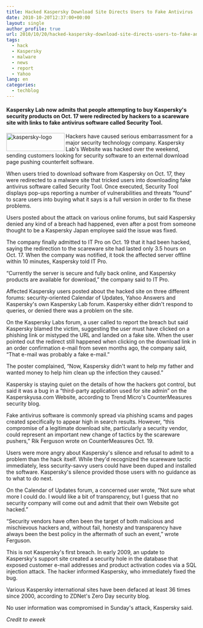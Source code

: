 ```yaml
---
title: Hacked Kaspersky Download Site Directs Users to Fake Antivirus
date: 2010-10-20T12:37:00+00:00
layout: single
author_profile: true
url: 2010/10/20/hacked-kaspersky-download-site-directs-users-to-fake-antivirus/
tags:
  - hack
  - Kaspersky
  - malware
  - news
  - report
  - Yahoo
lang: en
categories: 
  - techblog
---
```

#### Kaspersky Lab now admits that people attempting to buy Kaspersky's security products on Oct. 17 were redirected by hackers to a scareware site with links to fake antivirus software called Security Tool.

[<img title="kaspersky-logo" border="0" alt="kaspersky-logo" align="left" src="http://lh3.ggpht.com/_vaUVXcmC3OI/TL7bg52JkII/AAAAAAAACyA/onkXP1XWVC0/kaspersky-logo_thumb%5B2%5D.jpg?imgmax=800" width="154" height="48" />](http://lh4.ggpht.com/_vaUVXcmC3OI/TL7bfEthduI/AAAAAAAACx8/o33DmDYao7k/s1600-h/kaspersky-logo%5B4%5D.jpg)Hackers have caused serious embarrassment for a major security technology company. Kaspersky Lab's Website was hacked over the weekend, sending customers looking for security software to an external download page pushing counterfeit software.

When users tried to download software from Kaspersky on Oct. 17, they were redirected to a malware site that tricked users into downloading fake antivirus software called Security Tool. Once executed, Security Tool displays pop-ups reporting a number of vulnerabilities and threats “found” to scare users into buying what it says is a full version in order to fix these problems.

Users posted about the attack on various online forums, but said Kaspersky denied any kind of a breach had happened, even after a post from someone thought to be a Kaspersky Japan employee said the issue was fixed.

The company finally admitted to IT Pro on Oct. 19 that it had been hacked, saying the redirection to the scareware site had lasted only 3.5 hours on Oct. 17. When the company was notified, it took the affected server offline within 10 minutes, Kaspersky told IT Pro.

“Currently the server is secure and fully back online, and Kaspersky products are available for download,” the company said to IT Pro.

Affected Kaspersky users posted about the hacked site on three different forums: security-oriented Calendar of Updates, Yahoo Answers and Kaspersky's own Kaspersky Lab forum. Kaspersky either didn't respond to queries, or denied there was a problem on the site.

On the Kaspersky Labs forum, a user called to report the breach but said Kaspersky blamed the victim, suggesting the user must have clicked on a phishing link or mistyped the URL and landed on a fake site. When the user pointed out the redirect still happened when clicking on the download link in an order confirmation e-mail from seven months ago, the company said, “That e-mail was probably a fake e-mail.”

The poster complained, “Now, Kaspersky didn't want to help my father and wanted money to help him clean up the infection they caused.”

Kaspersky is staying quiet on the details of how the hackers got control, but said it was a bug in a “third-party application used for site admin” on the Kasperskyusa.com Website, according to Trend Micro's CounterMeasures security blog.

Fake antivirus software is commonly spread via phishing scams and pages created specifically to appear high in search results. However, “this compromise of a legitimate download site, particularly a security vendor, could represent an important new change of tactics by the scareware pushers,” Rik Ferguson wrote on CounterMeasures Oct. 19.

Users were more angry about Kaspersky's silence and refusal to admit to a problem than the hack itself. While they'd recognized the scareware tactic immediately, less security-savvy users could have been duped and installed the software. Kaspersky's silence provided those users with no guidance as to what to do next.

On the Calendar of Updates forum, a concerned user wrote, “Not sure what more I could do. I would like a bit of transparency, but I guess that no security company will come out and admit that their own Website got hacked.”

“Security vendors have often been the target of both malicious and mischievous hackers and, without fail, honesty and transparency have always been the best policy in the aftermath of such an event,” wrote Ferguson.

This is not Kaspersky's first breach. In early 2009, an update to Kaspersky's support site created a security hole in the database that exposed customer e-mail addresses and product activation codes via a SQL injection attack. The hacker informed Kaspersky, who immediately fixed the bug.

Various Kaspersky international sites have been defaced at least 36 times since 2000, according to ZDNet's Zero Day security blog.

No user information was compromised in Sunday's attack, Kaspersky said. 

_Credit to eweek_